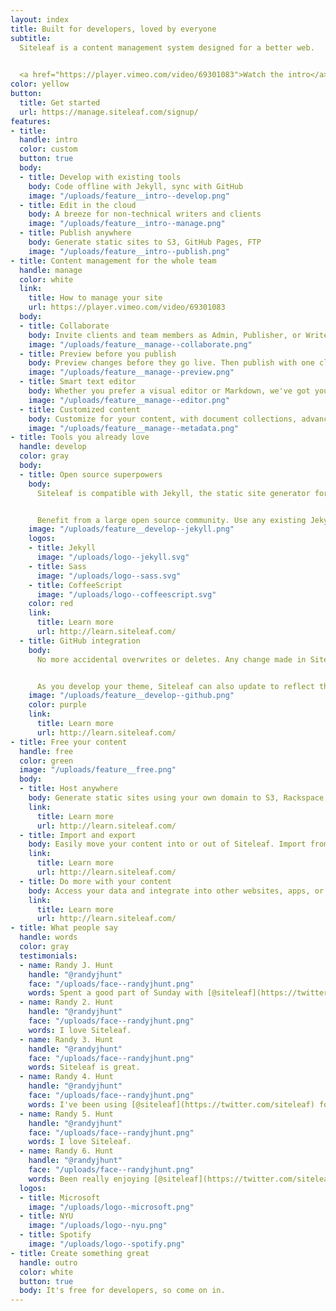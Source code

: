 ```yaml
---
layout: index
title: Built for developers, loved by everyone
subtitle:
  Siteleaf is a content management system designed for a better web.

  
  <a href="https://player.vimeo.com/video/69301083">Watch the intro</a>
color: yellow
button:
  title: Get started
  url: https://manage.siteleaf.com/signup/
features:
- title:
  handle: intro
  color: custom
  button: true
  body:
  - title: Develop with existing tools
    body: Code offline with Jekyll, sync with GitHub
    image: "/uploads/feature__intro--develop.png"
  - title: Edit in the cloud
    body: A breeze for non-technical writers and clients
    image: "/uploads/feature__intro--manage.png"
  - title: Publish anywhere
    body: Generate static sites to S3, GitHub Pages, FTP
    image: "/uploads/feature__intro--publish.png"
- title: Content management for the whole team
  handle: manage
  color: white
  link:
    title: How to manage your site
    url: https://player.vimeo.com/video/69301083
  body:
  - title: Collaborate
    body: Invite clients and team members as Admin, Publisher, or Writer. Let them create or edit content without having to touch a single line of code.
    image: "/uploads/feature__manage--collaborate.png"
  - title: Preview before you publish
    body: Preview changes before they go live. Then publish with one click whenever you’re ready.
    image: "/uploads/feature__manage--preview.png"
  - title: Smart text editor
    body: Whether you prefer a visual editor or Markdown, we've got you covered. Drag and drop images or even entire text files.
    image: "/uploads/feature__manage--editor.png"
  - title: Customized content
    body: Customize for your content, with document collections, advanced metadata lists and objects, and custom permalink formats.
    image: "/uploads/feature__manage--metadata.png"
- title: Tools you already love
  handle: develop
  color: gray
  body:
  - title: Open source superpowers
    body:
      Siteleaf is compatible with Jekyll, the static site generator for over half a million websites on GitHub Pages.


      Benefit from a large open source community. Use any existing Jekyll theme, or write your own using Liquid, Sass, and CoffeeScript.
    image: "/uploads/feature__develop--jekyll.png"
    logos:
    - title: Jekyll
      image: "/uploads/logo--jekyll.svg"
    - title: Sass
      image: "/uploads/logo--sass.svg"
    - title: CoffeeScript
      image: "/uploads/logo--coffeescript.svg"
    color: red
    link:
      title: Learn more
      url: http://learn.siteleaf.com/
  - title: GitHub integration
    body:
      No more accidental overwrites or deletes. Any change made in Siteleaf can be synced to GitHub, where you can see a log of edits, who made them, and roll back to any state, giving you a time machine for your content.


      As you develop your theme, Siteleaf can also update to reflect the changes you push to GitHub. Fits right into your existing workflow.
    image: "/uploads/feature__develop--github.png"
    color: purple
    link:
      title: Learn more
      url: http://learn.siteleaf.com/
- title: Free your content
  handle: free
  color: green
  image: "/uploads/feature__free.png"
  body:
  - title: Host anywhere
    body: Generate static sites using your own domain to S3, Rackspace, FTP, and GitHub Pages—free for developers and open source projects.
    link:
      title: Learn more
      url: http://learn.siteleaf.com/
  - title: Import and export
    body: Easily move your content into or out of Siteleaf. Import from legacy CMSs like WordPress, Drupal, Tumblr, Ghost.
    link:
      title: Learn more
      url: http://learn.siteleaf.com/
  - title: Do more with your content
    body: Access your data and integrate into other websites, apps, or anything else. Automate your workflow with Zapier.
    link:
      title: Learn more
      url: http://learn.siteleaf.com/
- title: What people say
  handle: words
  color: gray
  testimonials:
  - name: Randy J. Hunt
    handle: "@randyjhunt"
    face: "/uploads/face--randyjhunt.png"
    words: Spent a good part of Sunday with [@siteleaf](https://twitter.com/siteleaf), and have to say, the simplicity continues to do it for me. This is a really long tweet to test the flexbox stuff that I put in. Yay.
  - name: Randy 2. Hunt
    handle: "@randyjhunt"
    face: "/uploads/face--randyjhunt.png"
    words: I love Siteleaf.
  - name: Randy 3. Hunt
    handle: "@randyjhunt"
    face: "/uploads/face--randyjhunt.png"
    words: Siteleaf is great.
  - name: Randy 4. Hunt
    handle: "@randyjhunt"
    face: "/uploads/face--randyjhunt.png"
    words: I've been using [@siteleaf](https://twitter.com/siteleaf) for 15 minutes and I'm already impressed. Simple set-up, a clear, concise interface, and amazing customer service!
  - name: Randy 5. Hunt
    handle: "@randyjhunt"
    face: "/uploads/face--randyjhunt.png"
    words: I love Siteleaf.
  - name: Randy 6. Hunt
    handle: "@randyjhunt"
    face: "/uploads/face--randyjhunt.png"
    words: Been really enjoying [@siteleaf](https://twitter.com/siteleaf). The simplicity is refreshing
  logos:
  - title: Microsoft
    image: "/uploads/logo--microsoft.png"
  - title: NYU
    image: "/uploads/logo--nyu.png"
  - title: Spotify
    image: "/uploads/logo--spotify.png"
- title: Create something great
  handle: outro
  color: white
  button: true
  body: It's free for developers, so come on in.
---
```


